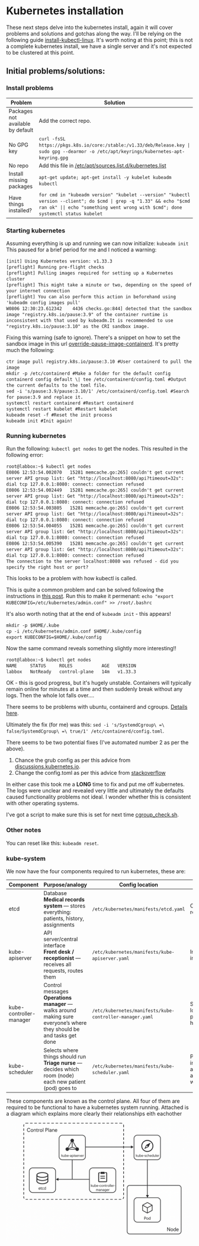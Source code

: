 # Kubernetes installation

These next steps delve into the kubernetes install, again it will cover problems and solutions and gotchas along the way. I'll be relying on the following guide [install-kubectl-linux](https://kubernetes.io/docs/tasks/tools/install-kubectl-linux/).
It's worth noting at this point; this is not a complete kubernetes install, we have a single server and it's not expected to be clustered at this point. 

## Initial problems/solutions:

### Install problems
| Problem    | Solution |
| --------- | ------- |
| Packages not available by default | Add the correct repo. |
| No GPG key| `curl -fsSL https://pkgs.k8s.io/core:/stable:/v1.33/deb/Release.key \| sudo gpg --dearmor -o /etc/apt/keyrings/kubernetes-apt-keyring.gpg`|
| No repo| Add this file in [/etc/apt/sources.list.d/kubernetes.list](../configs/kubernetes.list) |
| Install missing packages| `apt-get update; apt-get install -y kubelet kubeadm kubectl`|
| Have things installed? | `for cmd in "kubeadm version" "kubelet --version" "kubectl version --client"; do $cmd \| grep -q "1.33" && echo "$cmd ran ok" \|\| echo "something went wrong with $cmd"; done`<br>`systemctl status kubelet` |

### Starting kubernetes
Assuming everything is up and running we can now initialize:
`kubeadm init`
This paused for a brief period for me and I noticed a warning: 
```
[init] Using Kubernetes version: v1.33.3
[preflight] Running pre-flight checks
[preflight] Pulling images required for setting up a Kubernetes cluster
[preflight] This might take a minute or two, depending on the speed of your internet connection
[preflight] You can also perform this action in beforehand using 'kubeadm config images pull'
W0806 12:30:23.612342    4436 checks.go:844] detected that the sandbox image "registry.k8s.io/pause:3.9" of the container runtime is inconsistent with that used by kubeadm.It is recommended to use "registry.k8s.io/pause:3.10" as the CRI sandbox image.
```
Fixing this warning (safe to ignore).
There's a snippet on how to set the sandbox image in this url [override-pause-image-containerd](https://kubernetes.io/docs/setup/production-environment/container-runtimes/#override-pause-image-containerd).
It's pretty much the following:
```
ctr image pull registry.k8s.io/pause:3.10 #User containerd to pull the image
mkdir -p /etc/containerd #Make a folder for the default config
containerd config default \| tee /etc/containerd/config.toml #Output the current defaults to the toml file.
sed -i 's/pause:3.9/pause:3.10/1' /etc/containerd/config.toml #Search for pause:3.9 and replace it.
systemctl restart containerd #Restart containerd
systemctl restart kubelet #Restart kubelet
kubeadm reset -f #Reset the init process
kubeadm init #Init again!
```

### Running kubernetes

Run the following: `kubectl get nodes` to get the nodes. This resulted in the following error:
```
root@labbox:~$ kubectl get nodes
E0806 12:53:54.002070   15281 memcache.go:265] couldn't get current server API group list: Get "http://localhost:8080/api?timeout=32s": dial tcp 127.0.0.1:8080: connect: connection refused
E0806 12:53:54.002449   15281 memcache.go:265] couldn't get current server API group list: Get "http://localhost:8080/api?timeout=32s": dial tcp 127.0.0.1:8080: connect: connection refused
E0806 12:53:54.003805   15281 memcache.go:265] couldn't get current server API group list: Get "http://localhost:8080/api?timeout=32s": dial tcp 127.0.0.1:8080: connect: connection refused
E0806 12:53:54.004055   15281 memcache.go:265] couldn't get current server API group list: Get "http://localhost:8080/api?timeout=32s": dial tcp 127.0.0.1:8080: connect: connection refused
E0806 12:53:54.005390   15281 memcache.go:265] couldn't get current server API group list: Get "http://localhost:8080/api?timeout=32s": dial tcp 127.0.0.1:8080: connect: connection refused
The connection to the server localhost:8080 was refused - did you specify the right host or port?
```
This looks to be a problem with how kubectl is called.

This is quite a common problem and can be solved following the instructions in [this post](https://discuss.kubernetes.io/t/couldnt-get-current-server-api-group-list-get-http-localhost-8080-api-timeout-32s-dial-tcp-127-0-0-1-connect-connection-refused/25471/5).
Run this to make it permenant: `echo "export KUBECONFIG=/etc/kubernetes/admin.conf" >> /root/.bashrc`

It's also worth noting that at the end of `kubeadm init` - this appears!
```
mkdir -p $HOME/.kube
cp -i /etc/kubernetes/admin.conf $HOME/.kube/config
export KUBECONFIG=$HOME/.kube/config
```
Now the same command reveals something slightly more interesting!!
```
root@labbox:~$ kubectl get nodes
NAME     STATUS     ROLES           AGE   VERSION
labbox   NotReady   control-plane   14m   v1.33.3
```

OK - this is good progress, but it's hugely unstable. Containers will typically remain online for minutes at a time and then suddenly break without any logs. Then the whole lot falls over....

There seems to be problems with ubuntu, containerd and cgroups. [Details here](https://gjhenrique.com/cgroups-k8s/).

Ultimately the fix (for me) was this: `sed -i 's/SystemdCgroup\ =\ false/SystemdCgroup\ =\ true/1' /etc/containerd/config.toml`. 

There seems to be two potential fixes (I've automated number 2 as per the above). 

  1. Chance the grub config as per this advice from [discussions.kubernetes.io](https://discuss.kubernetes.io/t/why-does-etcd-fail-with-debian-bullseye-kernel/19696/5).
  2. Change the config.toml as per this advice from [stackoverflow](https://stackoverflow.com/a/74695838/486670)

In either case this took me a **LONG** time to fix and put me off kubernetes. The logs were unclear and revealed very little and ultimately the defaults caused functionality problems not ideal. I wonder whether this is consistent with other operating systems.

I've got a script to make sure this is set for next time [cgroup_check.sh](../validation/cgroup_check.sh).

### Other notes
You can reset like this: `kubeadm reset`.

### kube-system
We now have the four components required to run kubernetes, these are:

| Component    | Purpose/analogy | Config location | When it fails | 
| ------------ | ------- | --------------- | ------------- |
| etcd         | Database<br>**Medical records system** — stores everything: patients, history, assignments| `/etc/kubernetes/manifests/etcd.yaml` | Cluster becomes readonly | 
| kube-apiserver | API server/central interface<br>**Front desk / receptionist** — receives all requests, routes them | `/etc/kubernetes/manifests/kube-apiserver.yaml` | Interactivity is impossible | 
| kube-controller-manager | Control messages<br>**Operations manager** — walks around making sure everyone’s where they should be and tasks get done | `/etc/kubernetes/manifests/kube-controller-manager.yaml` | State is lost/inconsistent, pods don't self heal | 
| kube-scheduler | Selects where things should run<br>**Triage nurse** — decides which room (node) each new patient (pod) goes to| `/etc/kubernetes/manifests/kube-scheduler.yaml` | Pods remaining in `pending` state and are not allocated to workers |

These components are known as the control plane. All four of them are required to be functional to have a kubernetes system running.
Attached is a diagram which explains more clearly their relationships eith eachother
![Kubernetes Architecture](../diagrams/kube-system.png)
